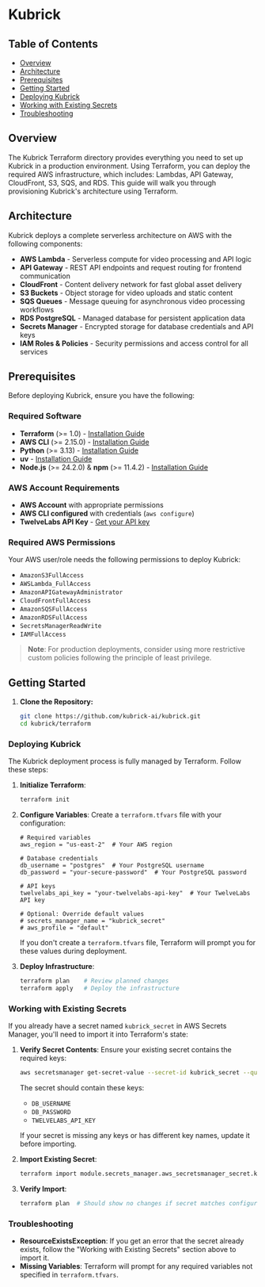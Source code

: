 # Kubrick

## Table of Contents

- [Overview](#overview)
- [Architecture](#architecture)
- [Prerequisites](#prerequisites)
- [Getting Started](#getting-started)
- [Deploying Kubrick](#deploying-kubrick)
- [Working with Existing Secrets](#working-with-existing-secrets)
- [Troubleshooting](#troubleshooting)

## Overview

The Kubrick Terraform directory provides everything you need to set up Kubrick
in a production environment. Using Terraform, you can deploy the required AWS
infrastructure, which includes: Lambdas, API Gateway, CloudFront, S3, SQS, and
RDS. This guide will walk you through provisioning Kubrick's architecture using
Terraform.

## Architecture

Kubrick deploys a complete serverless architecture on AWS with the following components:

- **AWS Lambda** - Serverless compute for video processing and API logic
- **API Gateway** - REST API endpoints and request routing for frontend communication
- **CloudFront** - Content delivery network for fast global asset delivery
- **S3 Buckets** - Object storage for video uploads and static content
- **SQS Queues** - Message queuing for asynchronous video processing workflows
- **RDS PostgreSQL** - Managed database for persistent application data
- **Secrets Manager** - Encrypted storage for database credentials and API keys
- **IAM Roles & Policies** - Security permissions and access control for all services

## Prerequisites

Before deploying Kubrick, ensure you have the following:

### Required Software

- **Terraform** (>= 1.0) - [Installation Guide](https://developer.hashicorp.com/terraform/tutorials/aws-get-started/install-cli)
- **AWS CLI** (>= 2.15.0) - [Installation Guide](https://docs.aws.amazon.com/cli/latest/userguide/getting-started-install.html#getting-started-install-instructions)
- **Python** (>= 3.13) - [Installation Guide](https://www.python.org/downloads/)
- **uv** - [Installation Guide](https://docs.astral.sh/uv/getting-started/installation/)
- **Node.js** (>= 24.2.0) & **npm** (>= 11.4.2) - [Installation Guide](https://nodejs.org/)

### AWS Account Requirements

- **AWS Account** with appropriate permissions
- **AWS CLI configured** with credentials (`aws configure`)
- **TwelveLabs API Key** - [Get your API key](https://docs.twelvelabs.io/docs/api-key)

### Required AWS Permissions

Your AWS user/role needs the following permissions to deploy Kubrick:

- `AmazonS3FullAccess`
- `AWSLambda_FullAccess` 
- `AmazonAPIGatewayAdministrator`
- `CloudFrontFullAccess`
- `AmazonSQSFullAccess`
- `AmazonRDSFullAccess`
- `SecretsManagerReadWrite`
- `IAMFullAccess`

> **Note**: For production deployments, consider using more restrictive custom policies following the principle of least privilege.

## Getting Started

1. **Clone the Repository:**

   ```bash
   git clone https://github.com/kubrick-ai/kubrick.git
   cd kubrick/terraform
   ```

### Deploying Kubrick

The Kubrick deployment process is fully managed by Terraform. Follow these
steps:

1. **Initialize Terraform**:

   ```bash
   terraform init
   ```

2. **Configure Variables**: Create a `terraform.tfvars` file with your
   configuration:

   ```hcl
   # Required variables
   aws_region = "us-east-2"  # Your AWS region

   # Database credentials
   db_username = "postgres"  # Your PostgreSQL username
   db_password = "your-secure-password"  # Your PostgreSQL password

   # API keys
   twelvelabs_api_key = "your-twelvelabs-api-key"  # Your TwelveLabs API key

   # Optional: Override default values
   # secrets_manager_name = "kubrick_secret"
   # aws_profile = "default"
   ```

   If you don't create a `terraform.tfvars` file, Terraform will prompt you for
   these values during deployment.

3. **Deploy Infrastructure**:

   ```bash
   terraform plan    # Review planned changes
   terraform apply   # Deploy the infrastructure
   ```

### Working with Existing Secrets

If you already have a secret named `kubrick_secret` in AWS Secrets Manager,
you'll need to import it into Terraform's state:

1. **Verify Secret Contents**: Ensure your existing secret contains the required keys:
   ```bash
   aws secretsmanager get-secret-value --secret-id kubrick_secret --query SecretString --output text
   ```
   
   The secret should contain these keys:
   - `DB_USERNAME`
   - `DB_PASSWORD`
   - `TWELVELABS_API_KEY`
   
   If your secret is missing any keys or has different key names, update it before importing.

2. **Import Existing Secret**:

   ```bash
   terraform import module.secrets_manager.aws_secretsmanager_secret.kubrick_secret kubrick_secret
   ```

3. **Verify Import**:

   ```bash
   terraform plan  # Should show no changes if secret matches configuration
   ```

### Troubleshooting

- **ResourceExistsException**: If you get an error that the secret already
  exists, follow the "Working with Existing Secrets" section above to import it.
- **Missing Variables**: Terraform will prompt for any required variables not
  specified in `terraform.tfvars`.
